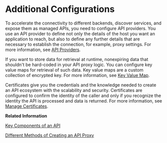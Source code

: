 <!-- loiode7285ce35a248bcbb1501bcc855a314 -->

# Additional Configurations



To accelerate the connectivity to different backends, discover services, and expose them as managed APIs, you need to configure API providers. You use an API provider to define not only the details of the host you want an application to reach, but also to define any further details that are necessary to establish the connection, for example, proxy settings. For more information, see [API Providers](api-providers-42e13b2.md).

If you want to store data for retrieval at runtime, nonexpiring data that shouldn't be hard-coded in your API proxy logic. You can configure key value maps for retrieval of such data. Key value maps are a custom collection of encrypted key. For more information, see [Key Value Map](key-value-map-3722a39.md).

Certificates give you the credentials and the knowledge needed to create an API ecosystem with the scalability and security. Certificates are configured to confirm the identity of the caller and only if you recognize the identity the API is processed and data is returned. For more information, see [Manage Certificates](manage-certificates-c665875.md).

**Related Information**  


[Key Components of an API](key-components-of-an-api-19c0654.md "This section introduces you to some of the key components of an API that you need to know before building APIs.")

[Different Methods of Creating an API Proxy](different-methods-of-creating-an-api-proxy-4ac0431.md "An API proxy is the data object that contains all the functionality to be executed when an external user wants to access the backend service.")

